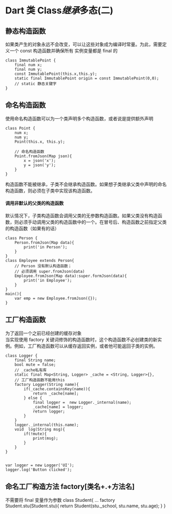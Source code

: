 # Dart 类 Class*继承*多态(二)

## 静态构造函数

如果类产生的对象永远不会改变，可以让这些对象成为编译时常量。为此，需要定义一个 const 构造函数并确保所有 实例变量都是 final 的

```
class ImmutablePoint {
    final num x;
    final num y;
    const ImmutablePoint(this.x,this.y);
    static final ImmutablePoint origin = const ImmutablePoint(0,0);
    // static 静态关键字
}
```

## 命名构造函数

使用命名构造函数可以为一个类声明多个构造函数，或者说是提供额外声明

```
class Point {
    num x;
    num y;
    Point(this.x, this.y);

    // 命名构造函数
    Point.fromJson(Map json){
        x = json('x');
        y = json('y');
    }
}
```

构造函数不能被继承，子类不会继承构造函数。如果想子类继承父类中声明的命名构造函数，则必须在子类中实现该构造函数。

#### 调用非默认的父类的构造函数

默认情况下，子类构造函数会调用父类的无参数构造函数。如果父类没有构造函数，则必须手动调用父类的构造函数中的一个。在冒号后、构造函数之前指定父类的构造函数（如果有的话）

```
class Person {
    Person.fromJson(Map data){
        print('in Person');
    }
}
class Employee extends Person{
    // Person 没有默认构造函数；
    // 必须调用 super.fromJson(data)
    Employee.fromJson(Map data):super.formJson(data){
        print('in Employee');
    }
}
main(){
    var emp = new Employee.fromJson({});
}
```

## 工厂构造函数

为了返回一个之前已经创建的缓存对象  
当实现使用 factory 关键词修饰的构造函数时，这个构造函数不必创建类的新实例。例如，工厂构造函数可以从缓存返回实例，或者他可能返回子类的实例。

```
class Logger {
    final String name;
    bool mute = false;
    // _cache私有库
    static final Map<String, Logger> _cache = <String, Logger>{},
    // 工厂构造函数不能用this
    factory Logger(String name){
        if(_cache.containsKey(name)){
            return _cache[name];
        } else {
            final logger =  new Logger._internal(name);
            _cache[name] = logger;
            return logger;
        }
    }
    logger._internal(this.name);
    void  log(String msg){
        if(!mute){
            print(msg);
        }
    }
}


var logger = new Logger('UI');
logger.log('Button clicked');
```

## 命名工厂构造方法 factory[类名+.+方法名]

不需要将 final 变量作为参数
class Student{
...
factory Student.stu(Student.stu){
return Student(stu.\_school, stu.name, stu.age);
}
}

